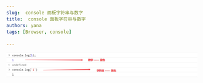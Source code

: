 ```yaml
---
slug:  console 面板字符串与数字
title:  console 面板字符串与数字
authors: yana
tags: [Browser, console]
 
---
```


![image-20200303141915864](./image-20200303141915864.png)
